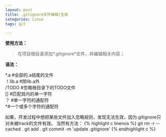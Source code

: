 ```yaml
---
layout: post
title: .gitignore文件编辑|生效
categories: Linux
tags: git

---
```


**使用方法：**
> 在项目根目录添加*.gitignore*文件，并编辑相关内容；

**语法：**

*.a #全部的.a结尾的文件</br>
！lib.a #除lib.a外</br>
/TODO #忽略根目录下的TODO文件</br>
[] #匹配其内的单一字符</br>
？ #单一字符的通配符</br>
*#一个或多个字符的通配符


如果，开发过程中想把某些文件加入忽略规则，发现无法生效，因为.gitignore只对未被track的文件有效。
当然有方法：
{% highlight c linenos %}
git rm -r --cached .
git add .
git commit -m 'update .gitignore'
{% endhighlight c %}